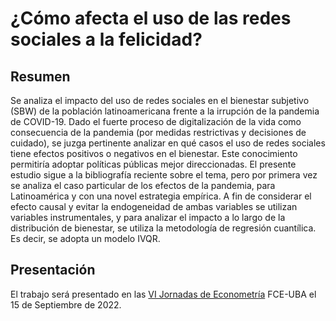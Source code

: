 # ¿Cómo afecta el uso de las redes sociales a la felicidad?

## Resumen </br>
Se analiza el impacto del uso de redes sociales en el bienestar subjetivo (SBW) de la población latinoamericana frente a la irrupción de la pandemia de COVID-19. Dado el fuerte proceso de digitalización de la vida como consecuencia de la pandemia (por medidas restrictivas y decisiones de cuidado), se juzga pertinente analizar en qué casos el uso de redes sociales tiene efectos positivos o negativos en el bienestar. Este conocimiento permitiría adoptar políticas públicas mejor direccionadas. El presente estudio sigue a la bibliografía reciente sobre el tema, pero por primera vez se analiza el caso particular de los efectos de la pandemia, para Latinoamérica y con una novel estrategia empírica. A fin de considerar el efecto causal y evitar la endogeneidad de ambas variables se utilizan variables instrumentales, y para analizar el impacto a lo largo de la distribución de bienestar, se utiliza la metodología de regresión cuantílica. Es decir, se adopta un modelo IVQR.
</br>

## Presentación
El trabajo será presentado en las <a href=https://sites.google.com/view/vi-jornadas-argentinas-de-econ/home>VI Jornadas de Econometría</a> FCE-UBA el 15 de Septiembre de 2022.
